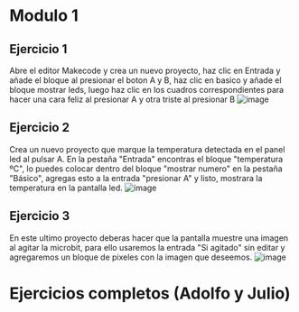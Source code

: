 # Modulo 1
## Ejercicio 1
Abre el editor Makecode y crea un nuevo proyecto, haz clic en Entrada y añade el bloque al presionar el boton A y B, haz clic en basico y añade el bloque mostrar leds, luego haz clic en los cuadros correspondientes para hacer una cara feliz al presionar A y otra triste al presionar B
![image](Microbit/Contenido/Captura_Ejercicio1.png)

## Ejercicio 2
Crea un nuevo proyecto que marque la temperatura detectada en el panel led al pulsar A. En la pestaña "Entrada" encontras el bloque "temperatura ºC", lo puedes colocar dentro del bloque "mostrar numero" en la pestaña "Básico", agregas esto a la entrada "presionar A" y listo, mostrara la temperatura en la pantalla led.
![image](Microbit/Contenido/Captura_Ejercicio2.png)

## Ejercicio 3
En este ultimo proyecto deberas hacer que la pantalla muestre una imagen al agitar la microbit, para ello usaremos la entrada "Si agitado" sin editar y agregaremos un bloque de pixeles con la imagen que deseemos.
![image](Microbit/Contenido/Captura_Ejercicio3.png)

# Ejercicios completos (Adolfo y Julio)
